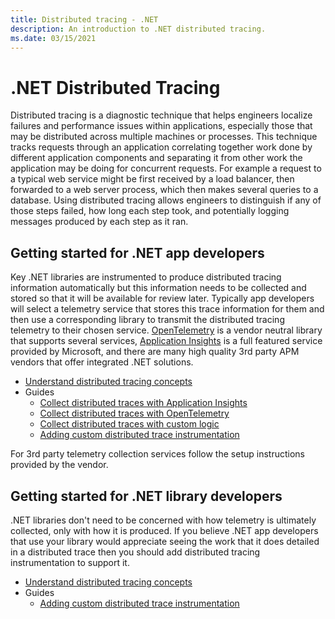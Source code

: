```yaml
---
title: Distributed tracing - .NET
description: An introduction to .NET distributed tracing.
ms.date: 03/15/2021
---
```

# .NET Distributed Tracing

Distributed tracing is a diagnostic technique that helps engineers localize failures and
performance issues within applications, especially those that may be distributed across
multiple machines or processes. This technique tracks requests through an application
correlating together work done by different application components and separating it from
other work the application may be doing for concurrent requests. For example a request to a
typical web service might be first received by a load balancer, then forwarded to a web server
process, which then makes several queries to a database. Using distributed tracing allows
engineers to distinguish if any of those steps failed, how long each step took, and potentially
logging messages produced by each step as it ran.

## Getting started for .NET app developers

Key .NET libraries are instrumented to produce distributed tracing information automatically
but this information needs to be collected and stored so that it will be available for review later.
Typically app developers will select a telemetry service that stores this trace information for them and
then use a corresponding library to transmit the distributed tracing telemetry to their chosen
service. [OpenTelemetry](https://github.com/open-telemetry/opentelemetry-dotnet/blob/main/docs/trace/getting-started/README.md)
is a vendor neutral library that supports several services,
[Application Insights](/azure/azure-monitor/app/distributed-tracing)
is a full featured service provided by Microsoft, and there are many high quality 3rd party APM vendors
that offer integrated .NET solutions.

- [Understand distributed tracing concepts](distributed-tracing-concepts.md)
- Guides
  - [Collect distributed traces with Application Insights](distributed-tracing-collection-walkthroughs.md#collect-traces-using-application-insights)
  - [Collect distributed traces with OpenTelemetry](distributed-tracing-collection-walkthroughs.md#collect-traces-using-opentelemetry)
  - [Collect distributed traces with custom logic](distributed-tracing-collection-walkthroughs.md#collect-traces-using-custom-logic)
  - [Adding custom distributed trace instrumentation](distributed-tracing-instrumentation-walkthroughs.md)

For 3rd party telemetry collection services follow the setup instructions provided by the vendor.

## Getting started for .NET library developers

.NET libraries don't need to be concerned with how telemetry is ultimately collected, only
with how it is produced. If you believe .NET app developers that use your library would
appreciate seeing the work that it does detailed in a distributed trace then you should add
distributed tracing instrumentation to support it.

- [Understand distributed tracing concepts](distributed-tracing-concepts.md)
- Guides
  - [Adding custom distributed trace instrumentation](distributed-tracing-instrumentation-walkthroughs.md)